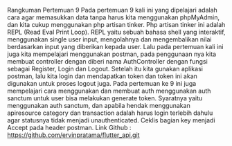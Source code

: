 Rangkuman Pertemuan 9
Pada pertemuan 9 kali ini yang dipelajari adalah cara agar memasukkan data tanpa harus kita menggunakan phpMyAdmin, dan kita cukup menggunakan php artisan tinker. 
Php artisan tinker ini adalah REPL (Read Eval Print Loop). 
REPL yaitu sebuah bahasa shell yang interaktif, menggunakan single user input, mengolahnya dan mengembalikan nilai berdasarkan input yang diberikan kepada user. 
Lalu pada pertemuan kali ini juga kita mempelajari menggunakan postman, pada penggunaan nya kita membuat controller dengan diberi nama AuthController dengan fungsi sebagai Register, 
Login dan Logout.  Setelah itu kita gunakan aplikasi postman, lalu kita login dan mendapatkan token dan token ini akan digunakan untuk proses logout juga. Pada pertemuan ke 9 ini juga 
mempelajari cara menggunakan dan membuat auth menggunakan auth sanctum untuk user bisa melakukan generate token. Syaratnya yaitu menggunakan auth sanctum, 
dan apabila hendak menggunakan apiresource category dan transaction adalah harus login terlebih dahulu agar statusnya tidak menjadi unauthenticated. 
Ceklis bagian key menjadi Accept pada header postman.
Link Github : https://github.com/ervinpratama/flutter_api.git
